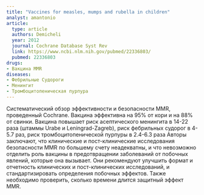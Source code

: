 ```yaml
---
title: "Vaccines for measles, mumps and rubella in children"
analyst: amantonio
article:
  type: article
  authors: Demicheli
  year: 2012
  journal: Cochrane Database Syst Rev
  link: https://www.ncbi.nlm.nih.gov/pubmed/22336803/
  pubmed: 22336803
drugs:
- Вакцина MMR
diseases:
- Фебрильные Судороги
- Менингит
- Тромбоцитопеническая пурпура
---
```


Систематический обзор эффективности и безопасности MMR, проведенный Cochrane. Вакцина эффективна на 95% от кори и на 88% от свинки.
Вакцина повышает риск асептического менингита в 14-22 раза (штаммы Urabe и Leningrad-Zagreb), риск фебрильных судорог в 4-5.7 раз, риск тромбоцитопенической пурпуры в 2.4-6.3 раза
Авторы заключают, что клинические и пост-клинические исследования безопасности MMR по большему счету неадекватны, и что невозможно отделить роль вакцины в предотвращении заболеваний от побочных явлений, которые она вызывает.
Они рекомендуют улучшить формат и отчетность клинических и пост-клинических исследований, и стандартизировать определения побочных эффектов. Также необходимо проверить, сколько времени длится защитный эффект MMR.
